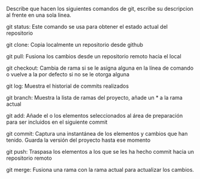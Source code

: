 Describe que hacen los siguientes comandos de git, escribe su descripcion al frente en una sola linea.

git status: Este comando se usa para obtener el estado actual del repositorio

git clone: Copia localmente un repositorio desde github

git pull: Fusiona los cambios desde un repositorio remoto hacia el local

git checkout: Cambia de rama si se le asigna alguna en la línea de comando o vuelve a la por defecto si no se le otorga alguna

git log: Muestra el historial de commits realizados

git branch: Muestra la lista de ramas del proyecto, añade un * a la rama actual

git add: Añade el o los elementos seleccionados al área de preparación para ser incluidos en el siguiente commit

git commit: Captura una instantánea de los elementos y cambios que han tenido. Guarda la versión del proyecto hasta ese momento

git push: Traspasa los elementos a los que se les ha hecho commit hacia un repositorio remoto

git merge: Fusiona una rama con la rama actual para actualizar los cambios.
